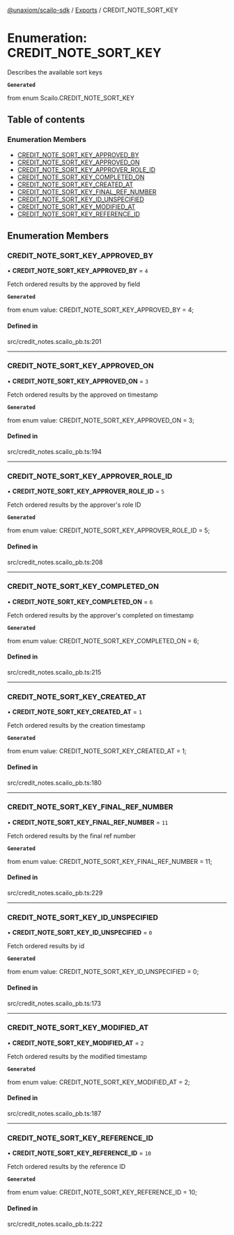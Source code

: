 [@unaxiom/scailo-sdk](../README.md) / [Exports](../modules.md) / CREDIT\_NOTE\_SORT\_KEY

# Enumeration: CREDIT\_NOTE\_SORT\_KEY

Describes the available sort keys

**`Generated`**

from enum Scailo.CREDIT_NOTE_SORT_KEY

## Table of contents

### Enumeration Members

- [CREDIT\_NOTE\_SORT\_KEY\_APPROVED\_BY](CREDIT_NOTE_SORT_KEY.md#credit_note_sort_key_approved_by)
- [CREDIT\_NOTE\_SORT\_KEY\_APPROVED\_ON](CREDIT_NOTE_SORT_KEY.md#credit_note_sort_key_approved_on)
- [CREDIT\_NOTE\_SORT\_KEY\_APPROVER\_ROLE\_ID](CREDIT_NOTE_SORT_KEY.md#credit_note_sort_key_approver_role_id)
- [CREDIT\_NOTE\_SORT\_KEY\_COMPLETED\_ON](CREDIT_NOTE_SORT_KEY.md#credit_note_sort_key_completed_on)
- [CREDIT\_NOTE\_SORT\_KEY\_CREATED\_AT](CREDIT_NOTE_SORT_KEY.md#credit_note_sort_key_created_at)
- [CREDIT\_NOTE\_SORT\_KEY\_FINAL\_REF\_NUMBER](CREDIT_NOTE_SORT_KEY.md#credit_note_sort_key_final_ref_number)
- [CREDIT\_NOTE\_SORT\_KEY\_ID\_UNSPECIFIED](CREDIT_NOTE_SORT_KEY.md#credit_note_sort_key_id_unspecified)
- [CREDIT\_NOTE\_SORT\_KEY\_MODIFIED\_AT](CREDIT_NOTE_SORT_KEY.md#credit_note_sort_key_modified_at)
- [CREDIT\_NOTE\_SORT\_KEY\_REFERENCE\_ID](CREDIT_NOTE_SORT_KEY.md#credit_note_sort_key_reference_id)

## Enumeration Members

### CREDIT\_NOTE\_SORT\_KEY\_APPROVED\_BY

• **CREDIT\_NOTE\_SORT\_KEY\_APPROVED\_BY** = ``4``

Fetch ordered results by the approved by field

**`Generated`**

from enum value: CREDIT_NOTE_SORT_KEY_APPROVED_BY = 4;

#### Defined in

src/credit_notes.scailo_pb.ts:201

___

### CREDIT\_NOTE\_SORT\_KEY\_APPROVED\_ON

• **CREDIT\_NOTE\_SORT\_KEY\_APPROVED\_ON** = ``3``

Fetch ordered results by the approved on timestamp

**`Generated`**

from enum value: CREDIT_NOTE_SORT_KEY_APPROVED_ON = 3;

#### Defined in

src/credit_notes.scailo_pb.ts:194

___

### CREDIT\_NOTE\_SORT\_KEY\_APPROVER\_ROLE\_ID

• **CREDIT\_NOTE\_SORT\_KEY\_APPROVER\_ROLE\_ID** = ``5``

Fetch ordered results by the approver's role ID

**`Generated`**

from enum value: CREDIT_NOTE_SORT_KEY_APPROVER_ROLE_ID = 5;

#### Defined in

src/credit_notes.scailo_pb.ts:208

___

### CREDIT\_NOTE\_SORT\_KEY\_COMPLETED\_ON

• **CREDIT\_NOTE\_SORT\_KEY\_COMPLETED\_ON** = ``6``

Fetch ordered results by the approver's completed on timestamp

**`Generated`**

from enum value: CREDIT_NOTE_SORT_KEY_COMPLETED_ON = 6;

#### Defined in

src/credit_notes.scailo_pb.ts:215

___

### CREDIT\_NOTE\_SORT\_KEY\_CREATED\_AT

• **CREDIT\_NOTE\_SORT\_KEY\_CREATED\_AT** = ``1``

Fetch ordered results by the creation timestamp

**`Generated`**

from enum value: CREDIT_NOTE_SORT_KEY_CREATED_AT = 1;

#### Defined in

src/credit_notes.scailo_pb.ts:180

___

### CREDIT\_NOTE\_SORT\_KEY\_FINAL\_REF\_NUMBER

• **CREDIT\_NOTE\_SORT\_KEY\_FINAL\_REF\_NUMBER** = ``11``

Fetch ordered results by the final ref number

**`Generated`**

from enum value: CREDIT_NOTE_SORT_KEY_FINAL_REF_NUMBER = 11;

#### Defined in

src/credit_notes.scailo_pb.ts:229

___

### CREDIT\_NOTE\_SORT\_KEY\_ID\_UNSPECIFIED

• **CREDIT\_NOTE\_SORT\_KEY\_ID\_UNSPECIFIED** = ``0``

Fetch ordered results by id

**`Generated`**

from enum value: CREDIT_NOTE_SORT_KEY_ID_UNSPECIFIED = 0;

#### Defined in

src/credit_notes.scailo_pb.ts:173

___

### CREDIT\_NOTE\_SORT\_KEY\_MODIFIED\_AT

• **CREDIT\_NOTE\_SORT\_KEY\_MODIFIED\_AT** = ``2``

Fetch ordered results by the modified timestamp

**`Generated`**

from enum value: CREDIT_NOTE_SORT_KEY_MODIFIED_AT = 2;

#### Defined in

src/credit_notes.scailo_pb.ts:187

___

### CREDIT\_NOTE\_SORT\_KEY\_REFERENCE\_ID

• **CREDIT\_NOTE\_SORT\_KEY\_REFERENCE\_ID** = ``10``

Fetch ordered results by the reference ID

**`Generated`**

from enum value: CREDIT_NOTE_SORT_KEY_REFERENCE_ID = 10;

#### Defined in

src/credit_notes.scailo_pb.ts:222
